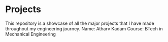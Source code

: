 # Projects
This repository is a showcase of all the major projects that I have made throughout my engineering journey.
Name: Atharv Kadam
Course: BTech in Mechanical Engineering
